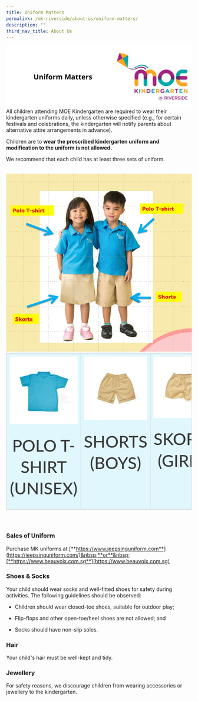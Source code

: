 ```yaml
---
title: Uniform Matters
permalink: /mk-riverside/about-us/uniform-matters/
description: ""
third_nav_title: About Us
---
```

![](/images/header-uniform%20matters.jpg)
All children attending MOE Kindergarten are required to wear their kindergarten uniforms daily, unless otherwise specified (e.g., for certain festivals and celebrations, the kindergarten will notify parents about alternative attire arrangements in advance).

Children are to&nbsp;**wear the prescribed kindergarten uniform and modification to the uniform is not allowed.**

We recommend that each child has at least three sets of uniform.

<br>
<img src="/images/mk_uniform.jpg" style="width:600px">
<br>
<table class="table table-bordered" style="box-sizing: border-box; border: 1px solid rgb(221, 221, 221); font-size: 18px; font-style: normal; font-weight: 400; margin: 0px 0px 20px; outline: 0px; padding: 0px; vertical-align: baseline; border-collapse: collapse; border-spacing: 0px; width: 1020px; background-color: rgb(224, 247, 254); max-width: 100%; color: rgb(51, 51, 51); font-family: Lato; font-variant-ligatures: normal; font-variant-caps: normal; letter-spacing: normal; orphans: 2; text-align: justify; text-transform: none; white-space: normal; widows: 2; word-spacing: 0px; -webkit-text-stroke-width: 0px; text-decoration-thickness: initial; text-decoration-style: initial; text-decoration-color: initial;"><tbody style="box-sizing: border-box; border: 0px; font-size: 18px; font-style: inherit; font-weight: inherit; margin: 0px; outline: 0px; padding: 0px; vertical-align: baseline;"><tr style="box-sizing: border-box; border: 0px; font-size: 18px; font-style: inherit; font-weight: inherit; margin: 0px; outline: 0px; padding: 0px; vertical-align: baseline;"><td style="box-sizing: border-box; border: 1px solid rgb(221, 221, 221); font-size: 18px; font-style: inherit; font-weight: inherit; margin: 0px; outline: 0px; padding: 8px; vertical-align: top; text-align: center; line-height: 1.42857; width: 339.667px;"><img class="alignnone size-medium wp-image-2989" src="/images/mk_polo_t_shirt.jpg" alt="" width="300" height="300" sizes="(max-width: 300px) 100vw, 300px" style="box-sizing: border-box; border: 0px; height: auto; max-width: 100%; vertical-align: middle;"><p style="box-sizing: border-box; border: 0px; font-size: 18px; font-style: inherit; font-weight: inherit; margin: 0px 0px 1.6em; outline: 0px; padding: 0px; vertical-align: baseline;"></p><div class="oKdM2c" style="box-sizing: border-box; border: 0px; font-size: 18px; font-style: inherit; font-weight: inherit; margin: 0px; outline: 0px; padding: 0px; vertical-align: baseline;"><div id="h.686f78211ba0347d_411" class="hJDwNd-AhqUyc-II5mzb pSzOP-AhqUyc-II5mzb jXK9ad D2fZ2 GNzUNc" style="box-sizing: border-box; border: 0px; font-size: 18px; font-style: inherit; font-weight: inherit; margin: 0px; outline: 0px; padding: 0px; vertical-align: baseline;"><div class="jXK9ad-SmKAyb" style="box-sizing: border-box; border: 0px; font-size: 18px; font-style: inherit; font-weight: inherit; margin: 0px; outline: 0px; padding: 0px; vertical-align: baseline;"><div class="tyJCtd mGzaTb baZpAe" style="box-sizing: border-box; border: 0px; font-size: 18px; font-style: inherit; font-weight: inherit; margin: 0px; outline: 0px; padding: 0px; vertical-align: baseline;"><h2 id="h.uzzpq9j0dtt" class="CDt4Ke zfr3Q JYVBee" dir="ltr" style="box-sizing: border-box; border: 0px; font-size: 2.8rem; font-style: inherit; font-weight: 500; margin: 20px 0px; outline: 0px; padding: 0px; vertical-align: baseline; clear: both; color: rgb(58, 58, 58); line-height: 1.3; font-family: inherit;">POLO T-SHIRT<br style="box-sizing: border-box;">(UNISEX)</h2></div></div></div></div></td><td style="box-sizing: border-box; border: 1px solid rgb(221, 221, 221); font-size: 18px; font-style: inherit; font-weight: inherit; margin: 0px; outline: 0px; padding: 8px; vertical-align: top; text-align: center; line-height: 1.42857; width: 339.667px;"><img class="alignnone size-medium wp-image-2990" src="/images/mk_shorts.jpg" alt="" width="300" height="300" sizes="(max-width: 300px) 100vw, 300px" style="box-sizing: border-box; border: 0px; height: auto; max-width: 100%; vertical-align: middle;"><p style="box-sizing: border-box; border: 0px; font-size: 18px; font-style: inherit; font-weight: inherit; margin: 0px 0px 1.6em; outline: 0px; padding: 0px; vertical-align: baseline;"></p><div class="oKdM2c" style="box-sizing: border-box; border: 0px; font-size: 18px; font-style: inherit; font-weight: inherit; margin: 0px; outline: 0px; padding: 0px; vertical-align: baseline;"><div id="h.686f78211ba0347d_418" class="hJDwNd-AhqUyc-II5mzb pSzOP-AhqUyc-II5mzb jXK9ad D2fZ2 GNzUNc" style="box-sizing: border-box; border: 0px; font-size: 18px; font-style: inherit; font-weight: inherit; margin: 0px; outline: 0px; padding: 0px; vertical-align: baseline;"><div class="jXK9ad-SmKAyb" style="box-sizing: border-box; border: 0px; font-size: 18px; font-style: inherit; font-weight: inherit; margin: 0px; outline: 0px; padding: 0px; vertical-align: baseline;"><div class="tyJCtd mGzaTb baZpAe" style="box-sizing: border-box; border: 0px; font-size: 18px; font-style: inherit; font-weight: inherit; margin: 0px; outline: 0px; padding: 0px; vertical-align: baseline;"><h2 id="h.jhxnw8gb58q7" class="CDt4Ke zfr3Q JYVBee" dir="ltr" style="box-sizing: border-box; border: 0px; font-size: 2.8rem; font-style: inherit; font-weight: 500; margin: 20px 0px; outline: 0px; padding: 0px; vertical-align: baseline; clear: both; color: rgb(58, 58, 58); line-height: 1.3; font-family: inherit;">SHORTS<br style="box-sizing: border-box;">(BOYS)</h2></div></div></div></div></td><td style="box-sizing: border-box; border: 1px solid rgb(221, 221, 221); font-size: 18px; font-style: inherit; font-weight: inherit; margin: 0px; outline: 0px; padding: 8px; vertical-align: top; text-align: center; line-height: 1.42857; width: 339.667px;"><img class="alignnone size-medium wp-image-2991" src="/images/mk_skorts.jpg" alt="" width="300" height="300" sizes="(max-width: 300px) 100vw, 300px" style="box-sizing: border-box; border: 0px; height: auto; max-width: 100%; vertical-align: middle;"><p style="box-sizing: border-box; border: 0px; font-size: 18px; font-style: inherit; font-weight: inherit; margin: 0px 0px 1.6em; outline: 0px; padding: 0px; vertical-align: baseline;"></p><div class="oKdM2c" style="box-sizing: border-box; border: 0px; font-size: 18px; font-style: inherit; font-weight: inherit; margin: 0px; outline: 0px; padding: 0px; vertical-align: baseline;"><div id="h.686f78211ba0347d_425" class="hJDwNd-AhqUyc-II5mzb pSzOP-AhqUyc-II5mzb jXK9ad D2fZ2 GNzUNc" style="box-sizing: border-box; border: 0px; font-size: 18px; font-style: inherit; font-weight: inherit; margin: 0px; outline: 0px; padding: 0px; vertical-align: baseline;"><div class="jXK9ad-SmKAyb" style="box-sizing: border-box; border: 0px; font-size: 18px; font-style: inherit; font-weight: inherit; margin: 0px; outline: 0px; padding: 0px; vertical-align: baseline;"><div class="tyJCtd mGzaTb baZpAe" style="box-sizing: border-box; border: 0px; font-size: 18px; font-style: inherit; font-weight: inherit; margin: 0px; outline: 0px; padding: 0px; vertical-align: baseline;"><h2 id="h.qfmfu9opiwfe" class="CDt4Ke zfr3Q JYVBee" dir="ltr" style="box-sizing: border-box; border: 0px; font-size: 2.8rem; font-style: inherit; font-weight: 500; margin: 20px 0px; outline: 0px; padding: 0px; vertical-align: baseline; clear: both; color: rgb(58, 58, 58); line-height: 1.3; font-family: inherit;">SKORTS<br style="box-sizing: border-box;">(GIRLS)</h2></div></div></div></div></td></tr></tbody></table>
<br>

### Sales of Uniform

Purchase MK uniforms at&nbsp;[**https://www.jeepsinguniform.com**](https://jeepsinguniform.com/)&nbsp;**or**&nbsp;[**https://www.beauvoix.com.sg**](https://www.beauvoix.com.sg)
<br>

### Shoes &amp; Socks

Your child should wear socks and well-fitted shoes for safety during activities. The following guidelines should be observed:

*   Children should wear closed-toe shoes, suitable for outdoor play;
    
*   Flip-flops and other open-toe/heel shoes are not allowed; and
    
*   Socks should have non-slip soles.<br>

### Hair
Your child's hair must be well-kept and tidy.
<br>

### Jewellery
For safety reasons, we discourage children from wearing accessories or jewellery to the kindergarten.